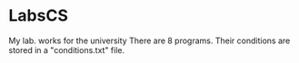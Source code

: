 # LabsCS
My lab. works for the university
There are 8 programs.
Their conditions are stored in a "conditions.txt" file.
